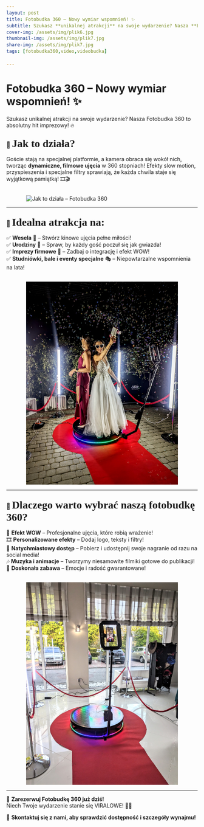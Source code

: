 ```yaml
---
layout: post
title: Fotobudka 360 – Nowy wymiar wspomnień! ✨ 
subtitle: Szukasz **unikalnej atrakcji** na swoje wydarzenie? Nasza **Fotobudka 360** to absolutny hit imprezowy! 🔥
cover-img: /assets/img/plik6.jpg
thumbnail-img: /assets/img/plik7.jpg
share-img: /assets/img/plik7.jpg
tags: [fotobudka360,video,videobudka]

---
```


#  Fotobudka 360 – Nowy wymiar wspomnień! ✨  

Szukasz unikalnej atrakcji na swoje wydarzenie? Nasza Fotobudka 360 to absolutny hit imprezowy! 🔥  



### 🌟 <span style="font-family: 'Copperplate Gothic Light'; font-size: 28px;">Jak to działa?</span>  

Goście stają na specjalnej platformie, a kamera obraca się wokół nich, tworząc **dynamiczne, filmowe ujęcia** w 360 stopniach! Efekty slow motion, przyspieszenia i specjalne filtry sprawiają, że każda chwila staje się wyjątkową pamiątką! 🎞🎬  

<div style="display: flex; justify-content: center;">
    <img src="/assets/img/plik7.jpg" alt="Jak to działa – Fotobudka 360" width="400" style="margin-top: 15px;">
</div>

---

### 🎊 <span style="font-family: 'Copperplate Gothic Light'; font-size: 28px;">Idealna atrakcja na:</span>  

✅ **Wesela** 💍 – Stwórz kinowe ujęcia pełne miłości!  
✅ **Urodziny** 🎂 – Spraw, by każdy gość poczuł się jak gwiazda!  
✅ **Imprezy firmowe** 🏢 – Zadbaj o integrację i efekt WOW!  
✅ **Studniówki, bale i eventy specjalne** 🎭 – Niepowtarzalne wspomnienia na lata!  

<div style="display: flex; justify-content: center;">
    <img src="/assets/img/plik8.jpg" alt="Fotobudka 360 na wydarzeniach" width="400" style="margin-top: 15px;">
</div>

---

### 🎥 <span style="font-family: 'Copperplate Gothic Light'; font-size: 28px;">Dlaczego warto wybrać naszą fotobudkę 360?</span>  

🚀 **Efekt WOW** – Profesjonalne ujęcia, które robią wrażenie!  
🎞️ **Personalizowane efekty** – Dodaj logo, teksty i filtry!  
📲 **Natychmiastowy dostęp** – Pobierz i udostępnij swoje nagranie od razu na social media!  
🎶 **Muzyka i animacje** – Tworzymy niesamowite filmiki gotowe do publikacji!  
🎉 **Doskonała zabawa** – Emocje i radość gwarantowane!  

<div style="display: flex; justify-content: center;">
    <img src="/assets/img/plik9.jpg" alt="Fotobudka 360 – Dlaczego warto" width="400" style="margin-top: 15px;">
</div>

---

📅 **Zarezerwuj Fotobudkę 360 już dziś!**  
Niech Twoje wydarzenie stanie się VIRALOWE! 🚀🎥  

📩 **Skontaktuj się z nami, aby sprawdzić dostępność i szczegóły wynajmu!**  

